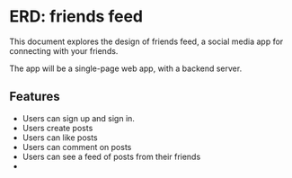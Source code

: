 # ERD: friends feed

This document explores the design of friends feed, a social media app for connecting with your friends.

The app will be a single-page web app, with a backend server.

## Features

- Users can sign up and sign in.
- Users create posts
- Users can like posts
- Users can comment on posts
- Users can see a feed of posts from their friends
-
